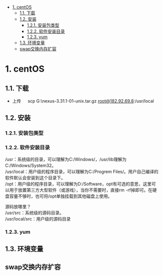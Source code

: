 

<!-- TOC -->

- [1. centOS](#1-centos)
    - [1.1. 下载](#11-下载)
    - [1.2. 安装](#12-安装)
        - [1.2.1. 安装包类型](#121-安装包类型)
        - [1.2.2. 软件安装目录](#122-软件安装目录)
        - [1.2.3. yum](#123-yum)
    - [1.3. 环境变量](#13-环境变量)
    - [swap交换内存扩容](#swap交换内存扩容)

<!-- /TOC -->

# 1. centOS

## 1.1. 下载  


* 上传
&emsp; scp G:\nexus-3.31.1-01-unix.tar.gz root@182.92.69.8:/usr/local  

## 1.2. 安装
### 1.2.1. 安装包类型  
<!-- 


linux安装包类型,Linux安装包类型
https://blog.csdn.net/weixin_39608988/article/details/116876796
rpm和yum命令安装软件的区别
https://blog.csdn.net/qq_47346664/article/details/120277985
-->

### 1.2.2. 软件安装目录  
<!-- 
https://www.csdn.net/tags/MtzaIg0sNDA5NTEtYmxvZwO0O0OO0O0O.html

https://blog.csdn.net/Acx77/article/details/121702959?spm=1001.2101.3001.6650.13&utm_medium=distribute.pc_relevant.none-task-blog-2%7Edefault%7EBlogCommendFromBaidu%7Edefault-13-121702959-blog-116792066.pc_relevant_aa&depth_1-utm_source=distribute.pc_relevant.none-task-blog-2%7Edefault%7EBlogCommendFromBaidu%7Edefault-13-121702959-blog-116792066.pc_relevant_aa&utm_relevant_index=18
-->

/usr：系统级的目录，可以理解为C:/Windows/，/usr/lib理解为C:/Windows/System32。  
/usr/local：用户级的程序目录，可以理解为C:/Progrem Files/。用户自己编译的软件默认会安装到这个目录下。  
/opt：用户级的程序目录，可以理解为D:/Software，opt有可选的意思，这里可以用于放置第三方大型软件（或游戏），当你不需要时，直接rm -rf掉即可。在硬盘容量不够时，也可将/opt单独挂载到其他磁盘上使用。  

源码放哪里？  
/usr/src：系统级的源码目录。  
/usr/local/src：用户级的源码目录  

### 1.2.3. yum
<!--


yum没有被启用的仓库
https://blog.csdn.net/Ennis_Tongji/article/details/119638020


Centos8更改国内源
https://blog.csdn.net/qq_41233709/article/details/122509655

centos8更换国内源及 Status code: 404 for https:// 问题
https://blog.csdn.net/zhuxiyulu/article/details/122974560


linux配置yum源的三种方法：
https://www.cnblogs.com/helong-123/p/16054732.html

https://help.aliyun.com/document_detail/405635.htm?spm=a2c4g.11186623.0.0.68c94eb7uP6Rki#task-2182261



centos8 解决yum重装
https://blog.csdn.net/JineD/article/details/111396902

-->

## 1.3. 环境变量  
<!-- 

https://blog.csdn.net/weixin_39270987/article/details/123181105?utm_medium=distribute.pc_relevant.none-task-blog-2~default~baidujs_baidulandingword~default-0-123181105-blog-118450790.pc_relevant_antiscanv4&spm=1001.2101.3001.4242.1&utm_relevant_index=3
-->


## swap交换内存扩容  

